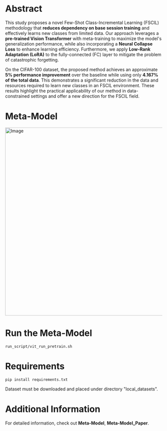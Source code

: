 # Abstract
This study proposes a novel Few-Shot Class-Incremental Learning (FSCIL) methodology that **reduces dependency on base session training** and effectively learns new classes from limited data. Our approach leverages a **pre-trained Vision Transformer** with meta-training to maximize the model's generalization performance, while also incorporating a **Neural Collapse Loss** to enhance learning efficiency. Furthermore, we apply **Low-Rank Adaptation (LoRA)** to the fully-connected (FC) layer to mitigate the problem of catastrophic forgetting.  
  
On the CIFAR-100 dataset, the proposed method achieves an approximate **5% performance improvement** over the baseline while using only **4.167% of the total data**. This demonstrates a significant reduction in the data and resources required to learn new classes in an FSCIL environment. These results highlight the practical applicability of our method in data-constrained settings and offer a new direction for the FSCIL field.
# Meta-Model
<img width="895" height="601" alt="Image" src="https://github.com/user-attachments/assets/328e7a1a-efc4-4e71-8bc6-9a439d9b5cf1" />

# Run the Meta-Model
    run_script/vit_run_pretrain.sh
# Requirements
    pip install requirements.txt
Dataset must be downloaded and placed under directory "local_datasets".
# Additional Information
For detailed information, check out **Meta-Model**, **Meta-Model_Paper**.
